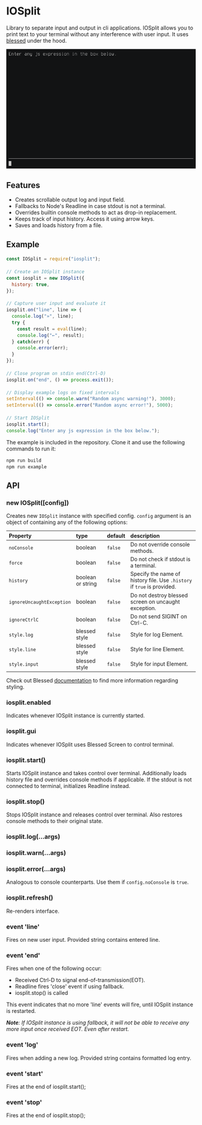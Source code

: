 # IOSplit

Library to separate input and output in cli applications. IOSplit allows you to
print text to your terminal without any interference with user input. It uses
[blessed](https://www.npmjs.com/package/blessed) under the hood.

![iosplit](https://raw.githubusercontent.com/funmaker/iosplit/master/preview.gif)

## Features

- Creates scrollable output log and input field.
- Fallbacks to Node's Readline in case stdout is not a terminal.
- Overrides builtin console methods to act as drop-in replacement.
- Keeps track of input history. Access it using arrow keys.
- Saves and loads history from a file.

## Example

``` js
const IOSplit = require("iosplit");

// Create an IOSplit instance
const iosplit = new IOSplit({
  history: true,
});

// Capture user input and evaluate it
iosplit.on("line", line => {
  console.log("»", line);
  try {
    const result = eval(line);
    console.log("←", result);
  } catch(err) {
    console.error(err);
  }
});

// Close program on stdin end(Ctrl-D)
iosplit.on("end", () => process.exit());

// Display example logs on fixed intervals
setInterval(() => console.warn("Random async warning!"), 3000);
setInterval(() => console.error("Random async error!"), 5000);

// Start IOSplit
iosplit.start();
console.log("Enter any js expression in the box below.");
```

The example is included in the repository. Clone it and use the following
commands to run it:

``` bash
npm run build
npm run example
```

## API

### new IOSplit([config])

Creates new `IOSplit` instance with specified config. `config` argument is an
object of containing any of the following options:

| Property                  | type              | default | description                                                             |
|:--------------------------|:------------------|:--------|:------------------------------------------------------------------------|
| `noConsole`               | boolean           | `false` | Do not override console methods.                                        |
| `force`                   | boolean           | `false` | Do not check if stdout is a terminal.                                   |
| `history`                 | boolean or string | `false` | Specify the name of history file. Use `.history` if `true` is provided. |
| `ignoreUncaughtException` | boolean           | `false` | Do not destroy blessed screen on uncaught exception.                    |
| `ignoreCtrlC`             | boolean           | `false` | Do not send SIGINT on Ctrl-C.                                           |
| `style.log`               | blessed style     | `false` | Style for log Element.                                                  |
| `style.line`              | blessed style     | `false` | Style for line Element.                                                 |
| `style.input`             | blessed style     | `false` | Style for input Element.                                                |

Check out Blessed [documentation](https://github.com/chjj/blessed/blob/master/README.md#options-2)
to find more information regarding styling.

### iosplit.enabled

Indicates whenever IOSplit instance is currently started.

### iosplit.gui

Indicates whenever IOSplit uses Blessed Screen to control terminal.

### iosplit.start()

Starts IOSplit instance and takes control over terminal. Additionally loads 
history file and overrides console methods if applicable. If the stdout is not
connected to terminal, initializes Readline instead.

### iosplit.stop()

Stops IOSplit instance and releases control over terminal. Also restores
console methods to their original state.

### iosplit.log(...args)
### iosplit.warn(...args)
### iosplit.error(...args)

Analogous to console counterparts. Use them if `config.noConsole` is `true`.

### iosplit.refresh()

Re-renders interface.

### event 'line'

Fires on new user input. Provided string contains entered line.

### event 'end'

Fires when one of the following occur:
- Received Ctrl-D to signal end-of-transmission(EOT).
- Readline fires 'close' event if using fallback.
- iosplit.stop() is called

This event indicates that no more 'line' events will fire, until IOSplit
instance is restarted.

***Note**: If IOSplit instance is using fallback, it will not be able to
receive any more input once received EOT. Even after restart.*

### event 'log'

Fires when adding a new log. Provided string contains formatted log entry.

### event 'start'

Fires at the end of iosplit.start();

### event 'stop'

Fires at the end of iosplit.stop();
